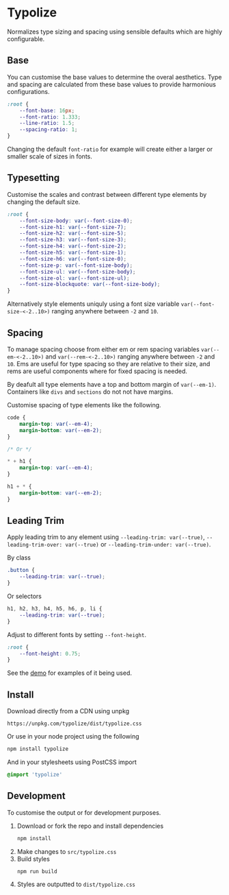 # Typolize

Normalizes type sizing and spacing using sensible defaults which are highly configurable.


## Base

You can customise the base values to determine the overal aesthetics. Type and spacing are calculated from these base values to provide harmonious configurations.

```css
:root {
    --font-base: 16px;
    --font-ratio: 1.333;
    --line-ratio: 1.5;
    --spacing-ratio: 1;
}
```

Changing the default `font-ratio` for example will create either a larger or smaller scale of sizes in fonts.


## Typesetting

Customise the scales and contrast between different type elements by changing the default size.

```css
:root {
    --font-size-body: var(--font-size-0);
    --font-size-h1: var(--font-size-7);
    --font-size-h2: var(--font-size-5);
    --font-size-h3: var(--font-size-3);
    --font-size-h4: var(--font-size-2);
    --font-size-h5: var(--font-size-1);
    --font-size-h6: var(--font-size-0);
    --font-size-p: var(--font-size-body);
    --font-size-ul: var(--font-size-body);
    --font-size-ol: var(--font-size-ul);
    --font-size-blockquote: var(--font-size-body);
}
```
Alternatively style elements uniquly using a font size variable `var(--font-size-<-2..10>)` ranging anywhere between `-2` and `10`. 

## Spacing

To manage spacing choose from either em or rem spacing variables `var(--em-<-2..10>)` and `var(--rem-<-2..10>)` ranging anywhere between `-2` and `10`. Ems are useful for type spacing so they are relative to their size, and rems are useful components where for fixed spacing is needed.

By deafult all type elements have a top and bottom margin of `var(--em-1)`. Containers like `divs` and `sections` do not not have margins.

Customise spacing of type elements like the following.

```css
code {
    margin-top: var(--em-4);
    margin-bottom: var(--em-2);
}

/* Or */

* + h1 {
    margin-top: var(--em-4);
}

h1 + * {
    margin-bottom: var(--em-2);
}
```

## Leading Trim

Apply leading trim to any element using `--leading-trim: var(--true)`, `--leading-trim-over: var(--true)` or `--leading-trim-under: var(--true)`.

By class

```css
.button {
    --leading-trim: var(--true);
}
```

Or selectors

```css
h1, h2, h3, h4, h5, h6, p, li {
    --leading-trim: var(--true);
}
```

Adjust to different fonts by setting `--font-height`.

```css
:root {
    --font-height: 0.75;
}
```

See the [demo](https://typolize.now.sh/) for examples of it being used.


## Install

Download directly from a CDN using unpkg

```
https://unpkg.com/typolize/dist/typolize.css
```

Or use in your node project using the following

```bash
npm install typolize
```

And in your stylesheets using PostCSS import

```css
@import 'typolize'
```

## Development

To customise the output or for development purposes.

1. Download or fork the repo and install dependencies
    ```bash
    npm install
    ```
2. Make changes to `src/typolize.css`
3. Build styles
    ```bash
    npm run build
    ```
4. Styles are outputted to `dist/typolize.css`
